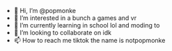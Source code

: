 - 👋 Hi, I’m @popmonke
- 👀 I’m interested in a bunch a games and vr 
- 🌱 I’m currently learning in school lol and moding to 
- 💞️ I’m looking to collaborate on idk
- 📫 How to reach me tiktok the name is notpopmonke

<!---
popmonke/popmonke is a ✨ special ✨ repository because its `README.md` (this file) appears on your GitHub profile.
You can click the Preview link to take a look at your changes.
--->
